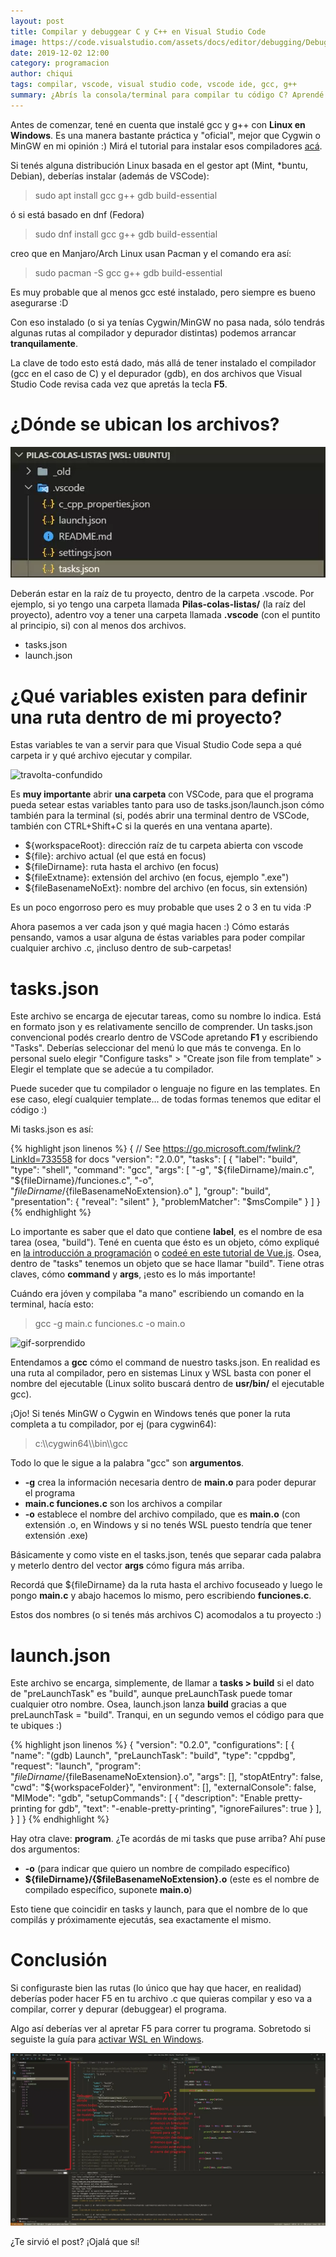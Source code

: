 ```yaml
---
layout: post
title: Compilar y debuggear C y C++ en Visual Studio Code
image: https://code.visualstudio.com/assets/docs/editor/debugging/Debugging.png
date: 2019-12-02 12:00
category: programacion
author: chiqui
tags: compilar, vscode, visual studio code, vscode ide, gcc, g++
summary: ¿Abrís la consola/terminal para compilar tu código C? Aprendé cómo preparar VSCode para que compile, ejecute y depure tu programa en C/C++ (y aplicable a otros lenguajes)
---
```


Antes de comenzar, tené en cuenta que instalé gcc y g++ con **Linux en Windows**. Es una manera bastante práctica y "oficial", mejor que Cygwin o MinGW en mi opinión :)
Mirá el tutorial para instalar esos compiladores [acá](/programacion/2019/10/19/instalar-la-terminal-de-linux-en-windows.html).

Si tenés alguna distribución Linux basada en el gestor apt (Mint, *buntu, Debian), deberías instalar (además de VSCode):

> sudo apt install gcc g++ gdb build-essential

ó si está basado en dnf (Fedora)

> sudo dnf install gcc g++ gdb build-essential

creo que en Manjaro/Arch Linux usan Pacman y el comando era así:

> sudo pacman -S gcc g++ gdb build-essential

Es muy probable que al menos gcc esté instalado, pero siempre es bueno asegurarse :D

Con eso instalado (o si ya tenías Cygwin/MinGW no pasa nada, sólo tendrás algunas rutas al compilador y depurador distintas) podemos arrancar **tranquilamente**.

La clave de todo esto está dado, más allá de tener instalado el compilador (gcc en el caso de C) y el depurador (gdb), en dos archivos que Visual Studio Code revisa cada vez que apretás la tecla **F5**.

# ¿Dónde se ubican los archivos?

![vscode-carpetas](https://raw.githubusercontent.com/Chiqui1234/holanerd-jekyll/master/assets/img/compilar-c-y-cplusplus-en-visual-studio-code/vscode-folder.webp)

Deberán estar en la raíz de tu proyecto, dentro de la carpeta .vscode. Por ejemplo, si yo tengo una carpeta llamada **Pilas-colas-listas/** (la raíz del proyecto), adentro voy a tener una carpeta llamada **.vscode** (con el puntito al principio, si) con al menos dos archivos.

* tasks.json
* launch.json

# ¿Qué variables existen para definir una ruta dentro de mi proyecto?

Estas variables te van a servir para que Visual Studio Code sepa a qué carpeta ir y qué archivo ejecutar y compilar.

![travolta-confundido](https://media.giphy.com/media/g01ZnwAUvutuK8GIQn/giphy.gif)

Es **muy importante** abrir **una carpeta** con VSCode, para que el programa pueda setear estas variables tanto para uso de tasks.json/launch.json cómo también para la terminal (si, podés abrir una terminal dentro de VSCode, también con CTRL+Shift+C si la querés en una ventana aparte).

* ${workspaceRoot}: dirección raíz de tu carpeta abierta con vscode
* ${file}: archivo actual (el que está en focus)
* ${fileDirname}: ruta hasta el archivo (en focus)
* ${fileExtname}: extensión del archivo (en focus, ejemplo ".exe")
* ${fileBasenameNoExt}: nombre del archivo (en focus, sin extensión)

Es un poco engorroso pero es muy probable que uses 2 o 3 en tu vida :P

Ahora pasemos a ver cada json y qué magia hacen :) Cómo estarás pensando, vamos a usar alguna de éstas variables para poder compilar cualquier archivo .c, ¡incluso dentro de sub-carpetas!

# tasks.json

Este archivo se encarga de ejecutar tareas, como su nombre lo indica. Está en formato json y es relativamente sencillo de comprender. Un tasks.json convencional podés crearlo dentro de VSCode apretando **F1** y escribiendo "Tasks". Deberías seleccionar del menú lo que más te convenga. En lo personal suelo elegir "Configure tasks" > "Create json file from template" > Elegir el template que se adecúe a tu compilador.

Puede suceder que tu compilador o lenguaje no figure en las templates. En ese caso, elegí cualquier template... de todas formas tenemos que editar el código :)

Mi tasks.json es así:

{% highlight json linenos %}
{
    // See https://go.microsoft.com/fwlink/?LinkId=733558 for docs
    "version": "2.0.0",
    "tasks": [
        {
            "label": "build",
            "type": "shell",
            "command": "gcc",
            "args": [
                "-g",
                "${fileDirname}/main.c",
                "${fileDirname}/funciones.c",
                "-o",
                "${fileDirname}/${fileBasenameNoExtension}.o"
            ],
            "group": "build",
            "presentation": {
                "reveal": "silent"
            },
            "problemMatcher": "$msCompile"
        }
    ]
}
{% endhighlight %}

Lo importante es saber que el dato que contiene **label**, es el nombre de esa tarea (osea, "build"). Tené en cuenta que ésto es un objeto, cómo expliqué en [la introducción a programación](/programacion/2019/10/12/Introduccion-a-la-programacion.html#objetos) o [codeé en este tutorial de Vue.js](/programacion/2019/10/30/introduccion-a-javascript-y-vue-js.html#comencemos-con-el-código).
Osea, dentro de "tasks" tenemos un objeto que se hace llamar "build". Tiene otras claves, cómo **command** y **args**, ¡esto es lo más importante!

Cuándo era jóven y compilaba "a mano" escribiendo un comando en la terminal, hacía esto:

> gcc -g main.c funciones.c -o main.o

![gif-sorprendido](https://images.ctfassets.net/1wryd5vd9xez/6r9wHPWs2KAhaWqkuPZ1I1/0e36fe0e6a468066b336bfeb0b135f70/https___cdn-images-1.medium.com_max_2000_1_Dt5uQuJKj_Bf1wbM9Qc8nw.gif?w=768&h=187&q=100&fit=fill)

Entendamos a **gcc** cómo el command de nuestro tasks.json. En realidad es una ruta al compilador, pero en sistemas Linux y WSL basta con poner el nombre del ejecutable (Linux solito buscará dentro de **usr/bin/** el ejecutable gcc). 

¡Ojo! Si tenés MinGW o Cygwin en Windows tenés que poner la ruta completa a tu compilador, por ej (para cygwin64):

> c:\\\cygwin64\\\bin\\\gcc

Todo lo que le sigue a la palabra "gcc" son **argumentos**.

* **-g** crea la información necesaria dentro de **main.o** para poder depurar el programa
* **main.c funciones.c** son los archivos a compilar
* **-o** establece el nombre del archivo compilado, que es **main.o** (con extensión .o, en Windows y si no tenés WSL puesto tendría que tener extensión .exe)

Básicamente y como viste en el tasks.json, tenés que separar cada palabra y meterlo dentro del vector **args** cómo figura más arriba.

Recordá que ${fileDirname} da la ruta hasta el archivo focuseado y luego le pongo **main.c** y abajo hacemos lo mismo, pero escribiendo **funciones.c**.

Estos dos nombres (o si tenés más archivos C) acomodalos a tu proyecto :)

# launch.json

Este archivo se encarga, simplemente, de llamar a **tasks > build** si el dato de "preLaunchTask" es "build", aunque preLaunchTask puede tomar cualquier otro nombre. Osea, launch.json lanza **build** gracias a que preLaunchTask = "build". Tranqui, en un segundo vemos el código para que te ubiques :)

{% highlight json linenos %}
{
    "version": "0.2.0",
    "configurations": [
        {
            "name": "(gdb) Launch",
            "preLaunchTask": "build",
            "type": "cppdbg",
            "request": "launch",
            "program": "${fileDirname}/${fileBasenameNoExtension}.o",
            "args": [],
            "stopAtEntry": false,
            "cwd": "${workspaceFolder}",
            "environment": [],
            "externalConsole": false,
            "MIMode": "gdb",
            "setupCommands": [
                {
                    "description": "Enable pretty-printing for gdb",
                    "text": "-enable-pretty-printing",
                    "ignoreFailures": true
                }
            ],
        }
    ]
}
{% endhighlight %}

Hay otra clave: **program**. ¿Te acordás de mi tasks que puse arriba? Ahí puse dos argumentos:

* **-o** (para indicar que quiero un nombre de compilado específico)
* **${fileDirname}/{$fileBasenameNoExtension}.o** (este es el nombre de compilado específico, suponete **main.o**)

Esto tiene que coincidir en tasks y launch, para que el nombre de lo que compilás y próximamente ejecutás, sea exactamente el mismo.

# Conclusión

Si configuraste bien las rutas (lo único que hay que hacer, en realidad) deberías poder hacer F5 en tu archivo .c que quieras compilar y eso va a compilar, correr y depurar (debuggear) el programa.

Algo así deberías ver al apretar F5 para correr tu programa. Sobretodo si seguiste la guía para [activar WSL en Windows](/programacion/2019/10/19/instalar-la-terminal-de-linux-en-windows.html).

![vscode-carpetas](https://raw.githubusercontent.com/Chiqui1234/holanerd-jekyll/master/assets/img/compilar-c-y-cplusplus-en-visual-studio-code/vscode-activado.webp)

¿Te sirvió el post? ¡Ojalá que sí!